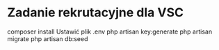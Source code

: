 # Zadanie rekrutacyjne dla VSC

composer install
Ustawić plik .env
php artisan key:generate
php artisan migrate
php artisan db:seed
